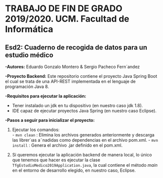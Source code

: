 # TRABAJO DE FIN DE GRADO 2019/2020. UCM. Facultad de Informática 

## Esd2: Cuaderno de recogida de datos para un estudio médico

**-Autores:** Eduardo Gonzalo Montero & Sergio Pacheco Fern´andez

**-Proyecto Backend:** Este repositorio contiene el proyecto Java Spring Boot el cual se trata de una API-REST implementada en el lenguaje de programación Java 8.

**-Requisitos para ejecutar la aplicación:**
  - Tener instalado un jdk en tu dispositivo (en nuestro caso jdk 1.8).
  - IDE capaz de ejecutar proyectos Java Spring (en nuestro caso Eclipse).
  
**-Pasos a seguir para inicializar el proyecto:**
  1. Ejecutar los comandos:                                                          
    - ``` mvn clean ``` : Elimina los archivos generados anteriormente y descarga las librer´ıas a˜nadidas como dependencias en el archivo pom.xml.
    - ``` mvn install ``` : Genera el archivo .jar definido en el pom.xml.
    
  2. Si queremos ejecutar la aplicación backend de manera local, lo único que tenemos que hacer es
ejecutar la clase ``` TfgEstudioMedico2019Application.java ```, la cual contiene el método *main* en el entorno de desarrollo elegido, en nuestro caso, Eclipse.


